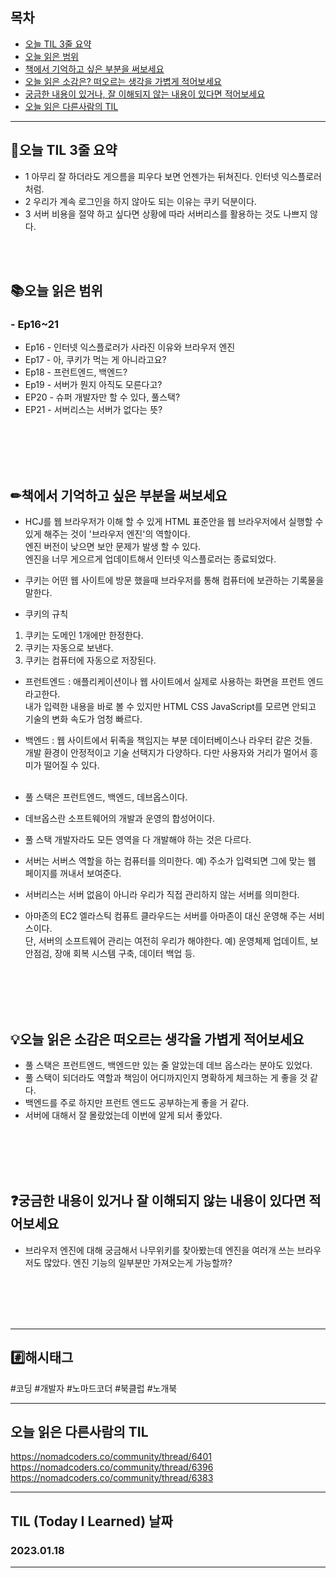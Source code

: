 
## 목차

- [오늘 TIL 3줄 요약](#오늘-TIL-3줄-요약)
- [오늘 읽은 범위](#오늘-읽은-범위)
- [책에서 기억하고 싶은 부분을 써보세요](#책에서-기억하고-싶은-부분을-써보세요)
- [오늘 읽은 소감은? 떠오르는 생각을 가볍게 적어보세요](#오늘-읽은-소감은-떠오르는-생각을-가볍게-적어보세요)
- [궁금한 내용이 있거나, 잘 이해되지 않는 내용이 있다면 적어보세요](#궁금한-내용이-있거나-잘-이해되지-않는-내용이-있다면-적어보세요)
- [오늘 읽은 다른사람의 TIL](#오늘-읽은-다른사람의-TIL)

***
## 🌠오늘 TIL 3줄 요약

- 1 아무리 잘 하더라도 게으름을 피우다 보면 언젠가는 뒤쳐진다. 인터넷 익스플로러 처럼.
- 2 우리가 계속 로그인을 하지 않아도 되는 이유는 쿠키 덕분이다.
- 3 서버 비용을 절약 하고 싶다면 상황에 따라 서버리스를 활용하는 것도 나쁘지 않다. 
<br>
<br>


## 📚오늘 읽은 범위

### - Ep16~21
- Ep16 - 인터넷 익스플로러가 사라진 이유와 브라우저 엔진
- Ep17 - 아, 쿠키가 먹는 게 아니라고요?
- Ep18 - 프런트엔드, 백엔드?
- Ep19 - 서버가 뭔지 아직도 모른다고?
- EP20 - 슈퍼 개발자만 할 수 있다, 풀스택?
- EP21 - 서버리스는 서버가 없다는 뜻?
<br>
<br>
<br>
<br>


## ✏책에서 기억하고 싶은 부분을 써보세요
- HCJ를 웹 브라우저가 이해 할 수 있게 HTML 표준안을 웹 브라우저에서 실행할 수 있게 해주는 것이 '브라우저 엔진'의 역할이다. 
<br>엔진 버전이 낮으면 보안 문제가 발생 할 수 있다. 
<br>엔진을 너무 게으르게 업데이트해서 인터넷 익스플로러는 종료되었다.
- 쿠키는 어떤 웹 사이트에 방문 했을때  브라우저를 통해 컴퓨터에 보관하는 기록물을 말한다.<br>

- 쿠키의 규칙<br>
1. 쿠키는 도메인 1개에만 한정한다.
2. 쿠키는 자동으로 보낸다.
3. 쿠키는 컴퓨터에 자동으로 저장된다. 

- 프런트엔드 : 애플리케이션이나 웹 사이트에서 실제로 사용하는 화면을 프런트 엔드라고한다.<br>
내가 입력한 내용을 바로 볼 수 있지만 HTML CSS JavaScript를 모르면 안되고 기술의 변화 속도가 엄청 빠르다.<br>
- 백엔드 : 웹 사이트에서 뒤족을 책임지는 부분 데이터베이스나 라우터 같은 것들.<br>
개발 환경이 안정적이고 기술 선택지가 다양하다. 다만 사용자와 거리가 멀어서 흥미가 떨어질 수 있다. <br><br>
- 풀 스택은 프런트엔드, 백엔드, 데브옵스이다.
- 데브옵스란 소프트웨어의 개발과 운영의 합성어이다.
- 풀 스택 개발자라도 모든 영역을 다 개발해야 하는 것은 다르다.

- 서버는 서버스 역할을 하는 컴퓨터를 의미한다. 예) 주소가 입력되면 그에 맞는 웹 페이지를 꺼내서 보여준다.

- 서버리스는 서버 없음이 아니라 우리가 직접 관리하지 않는 서버를 의미한다.
- 아마존의 EC2 엘라스틱 컴퓨트 클라우드는 서버를 아마존이 대신 운영해 주는 서비스이다. <br>
단, 서버의 소프트웨어 관리는 여전히 우리가 해야한다. 예) 운영체제 업데이트, 보안점검, 장애 회복 시스템 구축, 데이터 백업 등.


<br>
<br>
<br>
<br>


## 💡오늘 읽은 소감은 떠오르는 생각을 가볍게 적어보세요
- 풀 스택은 프런트엔드, 백엔드만 있는 줄 알았는데 데브 옵스라는 분야도 있었다.
- 풀 스택이 되더라도 역할과 책임이 어디까지인지 명확하게 체크하는 게 좋을 것 같다. 
- 백엔드를 주로 하지만 프런트 엔드도 공부하는게 좋을 거 같다. 
- 서버에 대해서 잘 몰랐었는데 이번에 알게 되서 좋았다.
<br>
<br>
<br>
<br>


## ❓궁금한 내용이 있거나 잘 이해되지 않는 내용이 있다면 적어보세요
- 브라우저 엔진에 대해 궁금해서 나무위키를 찾아봤는데 엔진을 여러개 쓰는 브라우저도 많았다. 엔진 기능의 일부분만 가져오는게 가능할까?


<br>
<br>
<br>
<br>







***

## #️⃣해시태그 ##
#코딩 #개발자 #노마드코더 #북클럽 #노개북

***

## 오늘 읽은 다른사람의 TIL
https://nomadcoders.co/community/thread/6401  
https://nomadcoders.co/community/thread/6396  
https://nomadcoders.co/community/thread/6383




***

## TIL (Today I Learned) 날짜
  
  ### 2023.01.18
  
***
